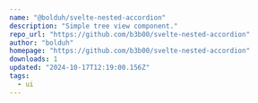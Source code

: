 ```yaml
---
name: "@bolduh/svelte-nested-accordion"
description: "Simple tree view component."
repo_url: "https://github.com/b3b00/svelte-nested-accordion"
author: "bolduh"
homepage: "https://github.com/b3b00/svelte-nested-accordion"
downloads: 1
updated: "2024-10-17T12:19:00.156Z"
tags: 
  - ui
---
```

